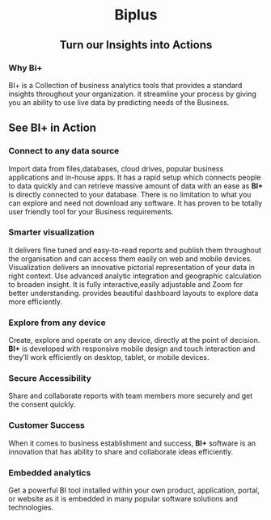                           
<center><h1>Biplus</h1></center>
<center><h2>Turn our Insights into Actions</h2></center>

###  Why Bi+
 
BI+ is a Collection of business analytics tools that provides a standard insights throughout your organization. it streamline your process by giving you an ability to use live data by predicting needs of the Business.
 
 ## See BI+ in Action
 
 ### Connect to any data source
 
Import data from files,databases, cloud drives, popular business applications and in-house apps. It has a rapid setup which connects people to data quickly and can retrieve massive amount of data with an ease as **BI+** is directly connected to your database. There is no limitation to what you can explore and need not download any software. It has proven to be totally user friendly tool for your Business requirements.

### Smarter visualization

It delivers fine tuned and easy-to-read reports and publish them throughout the organisation and can access them easily on web and mobile devices.  Visualization delivers an innovative pictorial representation of your data in right context. Use advanced analytic integration and geographic calculation to broaden insight. It is fully interactive,easily adjustable and Zoom for better understanding. provides beautiful dashboard layouts to explore data more efficiently.

### Explore from any device

Create, explore and operate on any device, directly at the point of decision. **BI+** is developed with responsive mobile design and touch interaction and they’ll work efficiently on desktop, tablet, or mobile devices.

### Secure Accessibility

 Share and collaborate reports with team members more securely and  get the consent quickly.

### Customer Success

When it comes to business establishment and success, **BI+** software is an innovation that has ability to share and collaborate ideas efficiently.


### Embedded analytics

Get a powerful BI tool installed within your own product, application, portal, or website as it is embedded in many popular software solutions and technologies.

<!--stackedit_data:
eyJoaXN0b3J5IjpbODI4NDg0MjY4XX0=
-->